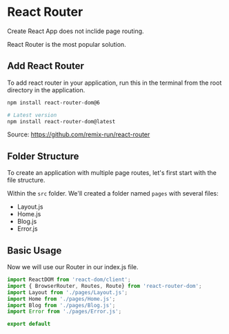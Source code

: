 # React Router

Create React App does not inclide page routing.

React Router is the most popular solution.

## Add React Router
To add react router in your application, run this in the terminal from the root directory in the application. 

```sh
npm install react-router-dom@6

# Latest version 
npm install react-router-dom@latest
```

Source: https://github.com/remix-run/react-router

## Folder Structure 

To create an application with multiple page routes, let's first start with the file structure.

Within the ```src``` folder. We'll created a folder named ```pages``` with several files: 

- Layout.js
- Home.js
- Blog.js
- Error.js

## Basic Usage

Now we will use our Router in our index.js file. 

```js
import ReactDOM from 'react-dom/client';
import { BrowserRouter, Routes, Route} from 'react-router-dom';
import Layout from './pages/Layout.js';
import Home from './pages/Home.js';
import Blog from './pages/Blog.js';
import Error from './pages/Error.js';

export default 

```